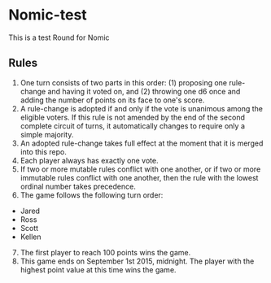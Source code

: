 # Nomic-test
This is a test Round for Nomic

## Rules

1. One turn consists of two parts in this order: (1) proposing one rule-change and having it voted on, and (2) throwing one d6 once and adding the number of points on its face to one's score.
2. A rule-change is adopted if and only if the vote is unanimous among the eligible voters. If this rule is not amended by the end of the second complete circuit of turns, it automatically changes to require only a simple majority. 
3. An adopted rule-change takes full effect at the moment that it is merged into this repo.
4. Each player always has exactly one vote.
5. If two or more mutable rules conflict with one another, or if two or more immutable rules conflict with one another, then the rule with the lowest ordinal number takes precedence.
6. The game follows the following turn order:
 * Jared
 * Ross
 * Scott
 * Kellen
7. The first player to reach 100 points wins the game.
8. This game ends on September 1st 2015, midnight. The player with the highest point value at this time wins the game.
